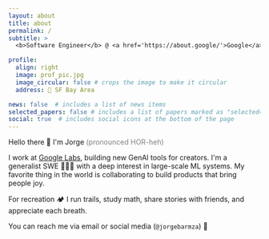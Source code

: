 ```yaml
---
layout: about
title: about
permalink: /
subtitle: > 
  <b>Software Engineer</b> @ <a href='https://about.google/'>Google</a> 🔸 <b>Previously:</b><a href='https://about.meta.com/'> Meta</a>

profile:
  align: right
  image: prof_pic.jpg
  image_circular: false # crops the image to make it circular
  address: 📍 SF Bay Area

news: false  # includes a list of news items
selected_papers: false # includes a list of papers marked as "selected={true}"
social: true  # includes social icons at the bottom of the page
---
```

Hello there 👋 I'm Jorge <span style="color:grey">(pronounced HOR-heh)</span> 

I work at <a href='https://labs.google/'>Google Labs</a>, building new GenAI tools for creators. I'm a generalist SWE 👨🏻‍💻 with a deep interest in large-scale ML systems. My favorite thing in the world is collaborating to build products that bring people joy.

For recreation 🏕️ I run trails, study math, share stories with friends, and appreciate each breath.

You can reach me via email or social media (`@jorgebarmza`) 📱